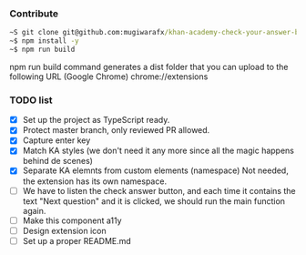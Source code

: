 ### Contribute

```cmd
~S git clone git@github.com:mugiwarafx/khan-academy-check-your-answer-before-submit.git
~$ npm install -y
~$ npm run build
```

npm run build command generates a dist folder that you can upload to the following URL (Google Chrome) chrome://extensions

### TODO list

- [x] Set up the project as TypeScript ready.
- [x] Protect master branch, only reviewed PR allowed.
- [x] Capture enter key
- [x] Match KA styles (we don't need it any more since all the magic happens behind de scenes)
- [x] Separate KA elemnts from custom elements (namespace) Not needed, the extension has its own namespace.
- [ ] We have to listen the check answer button, and each time it contains the text "Next question" and it is clicked, we should run the main function again.
- [ ] Make this component a11y
- [ ] Design extension icon
- [ ] Set up a proper README.md
